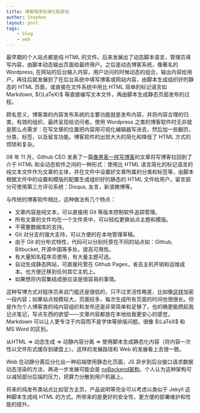 ```yaml
---
title: 博客程序的演化和其他
author: Stephen
layout: post
tags:
    - blog
    - web
---
```


最早期的个人站点都是纯 HTML 的文件。后来发展出了动态脚本语言，管理员填写内容，由脚本动态输出页面给最终用户。之后是动态博客系统，像著名的 Wordpress, 在网站的后台输入内容，用户访问的时候动态的组合，输出内容给用户。再往后就发展到了在后台系统中填写博客或网站内容，由脚本生成组织好的静态的 HTML 页面，或直接在文件系统中用比 HTML 简单的标记语言如 Markdown, ${\LaTeX}$ 等直接编写文本文件，再由脚本生成静态页面发布的过程。
<!--more-->

顾名思义，博客类的内容发布系统的主要功能就是发布内容，并将内容合理的归类，有效的组织，最终呈现给访问者。使用 Wordpress 之类的博客软件时无非就是那么点需求：在写文章的位置把内容用可视化编辑器写进去，然后加一些翻页，分类，标签，以及留言功能。博客软件的出现大大的简化和降低了 HTML 方式的烦琐和复杂。

08 年 11 月，Github CEO 发表了一篇[像黑客一样写博客](http://tom.preston-werner.com/2008/11/17/blogging-like-a-hacker.html)的文章将写博客拉回到了介于 HTML 和全动态软件之间的一种形式：使用比 HTML 语言简化的标记语言的纯文本文件作为文章的主体，并在文件中设置好文章所属的分类和标签等，由脚本根据文件中的设置和模版的配置生成组织好的静态的 HTML 文件给用户。留言部分可使用第三方评论系统：Disqus, 友言，新浪微博等。

与传统的博客软件相比，这种做法有几个特点：

* 文章内容是纯文本，可以直接用 Git 等版本控制软件追踪管理。
* 所有文章的文件均在一个文件夹中，可以轻松更换站点主题和模版。
* 不需要数据库的支持。
* Git 对分支的强大支持，可以方便的在本地管理草稿。
* 由于 Git 的分布式特性，代码可以分别托管在不同的站点如：Github, Bitbucket, 开源中国等多处，提高可用性。
* 有大量知名程序员使用，有大量主题可选。
* 自动生成静态网站，可直接托管在 Github Pages，省去主机开销和运维成本。也方便迁移到任何其它主机上。
* 如果想将内容集结成册应该是很容易的事情。

这种写博方式对程序员来说门槛还是很低的，只不过灵活性略差，比如像[这样](http://www.tjs.im/78.html)加密一段内容；如果站点规模较大，页面较多，每次生成所有页面的时间也很很长。但是作为个人博客类的纯内容组织和发布还是非常简单和足够了，也的确更能燃起我记点笔记，写点东西的欲望——文章内容都放在本地给我更安心的感觉，Markdown 可以让人更专注于内容而不是字体等排版问题。很像 $\LaTeX$ 和 MS Word 的区别。

从HTML => 动态生成 => 动静内容分离 => 使用脚本生成静态化内容（将内容一次性以文件形式缓存到硬盘上）。这样的发展路径和 Web 的发展看上去很一致。

Web 在动静分离后分化出一种前端使用静态化页面，JS 异步到后台接口请求数据动态渲染的方法，再进一步发展可能会是 [noBackend架构](http://www.infoq.com/cn/news/2013/06/wangtao-on-nobackend)，个人认为这种架构可以减轻部分后端的压力，把算力分散到用户机器上。 

将来的纯发布类站点比如官方主页，产品说明等完全可以考虑以类似于 Jekyll 这种脚本生成纯 HTML 的方式。所带来的是更好的安全性，更方便的部署维护和性能的提升。

